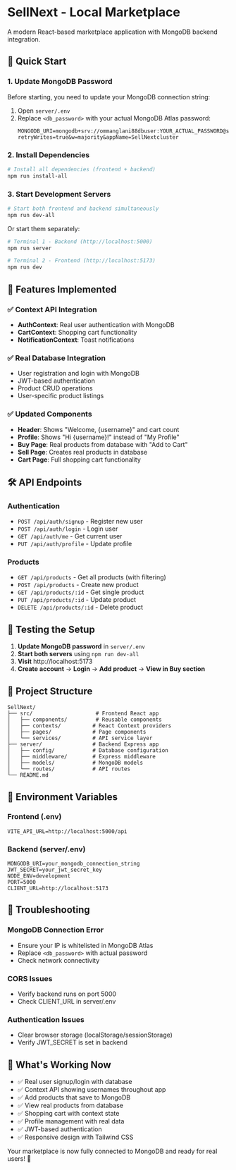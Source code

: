 # SellNext - Local Marketplace

A modern React-based marketplace application with MongoDB backend integration.

## 🚀 Quick Start

### 1. Update MongoDB Password
Before starting, you need to update your MongoDB connection string:

1. Open `server/.env`
2. Replace `<db_password>` with your actual MongoDB Atlas password:
   ```
   MONGODB_URI=mongodb+srv://ommanglani88dbuser:YOUR_ACTUAL_PASSWORD@sellnextcluster.0s4k5f3.mongodb.net/?retryWrites=true&w=majority&appName=SellNextcluster
   ```

### 2. Install Dependencies
```bash
# Install all dependencies (frontend + backend)
npm run install-all
```

### 3. Start Development Servers
```bash
# Start both frontend and backend simultaneously
npm run dev-all
```

Or start them separately:
```bash
# Terminal 1 - Backend (http://localhost:5000)
npm run server

# Terminal 2 - Frontend (http://localhost:5173)
npm run dev
```

## 🎯 Features Implemented

### ✅ Context API Integration
- **AuthContext**: Real user authentication with MongoDB
- **CartContext**: Shopping cart functionality
- **NotificationContext**: Toast notifications

### ✅ Real Database Integration
- User registration and login with MongoDB
- JWT-based authentication
- Product CRUD operations
- User-specific product listings

### ✅ Updated Components
- **Header**: Shows "Welcome, {username}" and cart count
- **Profile**: Shows "Hi {username}!" instead of "My Profile"
- **Buy Page**: Real products from database with "Add to Cart"
- **Sell Page**: Creates real products in database
- **Cart Page**: Full shopping cart functionality

## 🛠 API Endpoints

### Authentication
- `POST /api/auth/signup` - Register new user
- `POST /api/auth/login` - Login user  
- `GET /api/auth/me` - Get current user
- `PUT /api/auth/profile` - Update profile

### Products
- `GET /api/products` - Get all products (with filtering)
- `POST /api/products` - Create new product
- `GET /api/products/:id` - Get single product
- `PUT /api/products/:id` - Update product
- `DELETE /api/products/:id` - Delete product

## 🧪 Testing the Setup

1. **Update MongoDB password** in `server/.env`
2. **Start both servers** using `npm run dev-all`
3. **Visit** http://localhost:5173
4. **Create account** → **Login** → **Add product** → **View in Buy section**

## 📁 Project Structure

```
SellNext/
├── src/                    # Frontend React app
│   ├── components/         # Reusable components
│   ├── contexts/          # React Context providers
│   ├── pages/             # Page components
│   └── services/          # API service layer
├── server/                # Backend Express app
│   ├── config/            # Database configuration
│   ├── middleware/        # Express middleware
│   ├── models/            # MongoDB models
│   └── routes/            # API routes
└── README.md
```

## 🔧 Environment Variables

### Frontend (.env)
```
VITE_API_URL=http://localhost:5000/api
```

### Backend (server/.env)
```
MONGODB_URI=your_mongodb_connection_string
JWT_SECRET=your_jwt_secret_key
NODE_ENV=development
PORT=5000
CLIENT_URL=http://localhost:5173
```

## 🚨 Troubleshooting

### MongoDB Connection Error
- Ensure your IP is whitelisted in MongoDB Atlas
- Replace `<db_password>` with actual password
- Check network connectivity

### CORS Issues
- Verify backend runs on port 5000
- Check CLIENT_URL in server/.env

### Authentication Issues
- Clear browser storage (localStorage/sessionStorage)
- Verify JWT_SECRET is set in backend

## 🎉 What's Working Now

- ✅ Real user signup/login with database
- ✅ Context API showing usernames throughout app
- ✅ Add products that save to MongoDB
- ✅ View real products from database
- ✅ Shopping cart with context state
- ✅ Profile management with real data
- ✅ JWT-based authentication
- ✅ Responsive design with Tailwind CSS

Your marketplace is now fully connected to MongoDB and ready for real users! 🚀